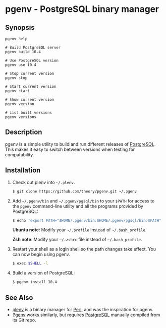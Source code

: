 pgenv - PostgreSQL binary manager
=================================

Synopsis
--------

    pgenv help

    # Build PostgreSQL server
    pgenv build 10.4
    
    # Use PostgreSQL version
    pgenv use 10.4
    
    # Stop current version
    pgenv stop
    
    # Start current version
    pgenv start
   
    # Show current version
    pgenv version
    
    # List built versions
    pgenv versions

Description
-----------

pgenv is a simple utility to build and run different releases of [PostgreSQL].
This makes it easy to switch between versions when testing for compatability.

Installation
------------

1.  Check out plenv into `~/.plenv`.

    ``` sh
    $ git clone https://github.com/theory/pgenv.git ~/.pgenv
    ```

2.  Add `~/.pgenv/bin` and `~/.pgenv/pgsql/bin` to your `$PATH` for access to
   the `pgenv` command-line utility and all the programs provided by
   PostgreSQL:
   
    ``` sh
    $ echo 'export PATH="$HOME/.pgenv/bin:$HOME/.pgenv/pgsql/bin:$PATH"' >> ~/.bash_profile
    ```

    **Ubuntu note**: Modify your `~/.profile` instead of `~/.bash_profile`.

    **Zsh note**: Modify your `~/.zshrc` file instead of `~/.bash_profile`.

3.  Restart your shell as a login shell so the path changes take effect. You
    can now begin using pgenv.

    ~~~ sh
    $ exec $SHELL -l
    ~~~

4.  Build a version of PostgreSQL:

    ~~~ sh
    $ pgenv install 10.4
    ~~~

See Also
--------

*   [plenv] is a binary manager for [Perl], and was the inspiration for pgenv.
*   [Pgenv] works similarly, but requires [PostgreSQL] manually compiled from
    its Git repo.

[PostgreSQL]: https://postgresql.org/
[plenv]: https://github.com/tokuhirom/plenv/
[Perl]: https://perl.org/
[Pgenv]: https://github.com/mnencia/pgenv
